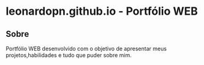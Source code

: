 # leonardopn.github.io - Portfólio WEB

## Sobre

Portfólio WEB desenvolvido com o objetivo de apresentar meus projetos,habilidades e tudo que puder sobre mim.
